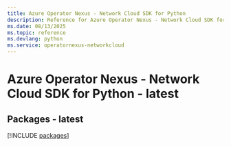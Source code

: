 ```yaml
---
title: Azure Operator Nexus - Network Cloud SDK for Python
description: Reference for Azure Operator Nexus - Network Cloud SDK for Python
ms.date: 08/13/2025
ms.topic: reference
ms.devlang: python
ms.service: operatornexus-networkcloud
---
```

# Azure Operator Nexus - Network Cloud SDK for Python - latest
## Packages - latest
[!INCLUDE [packages](operator-nexus---network-cloud-index.md)]